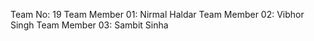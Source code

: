 Team No: 19
Team Member 01: Nirmal Haldar
Team Member 02: Vibhor Singh
Team Member 03: Sambit Sinha
